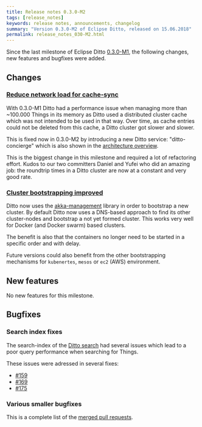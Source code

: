 ```yaml
---
title: Release notes 0.3.0-M2
tags: [release_notes]
keywords: release notes, announcements, changelog
summary: "Version 0.3.0-M2 of Eclipse Ditto, released on 15.06.2018"
permalink: release_notes_030-M2.html
---
```


Since the last milestone of Eclipse Ditto [0.3.0-M1](release_notes_030-M1.html), the following changes, new features and
bugfixes were added.


## Changes

### [Reduce network load for cache-sync](https://github.com/eclipse-ditto/ditto/issues/126)

With 0.3.0-M1 Ditto had a performance issue when managing more than ~100.000 Things in its memory as Ditto used a 
distributed cluster cache which was not intended to be used in that way. Over time, as cache entries could not be deleted
from this cache, a Ditto cluster got slower and slower.

This is fixed now in 0.3.0-M2 by introducing a new Ditto service: "ditto-concierge"
which is also shown in the [architecture overview](architecture-overview.html).

This is the biggest change in this milestone and required a lot of refactoring effort. Kudos to our two
committers Daniel and Yufei who did an amazing job: the roundtrip times in a Ditto cluster are now at a constant and
very good rate.

### [Cluster bootstrapping improved](https://github.com/eclipse-ditto/ditto/issues/167)

Ditto now uses the [akka-management](https://developer.lightbend.com/docs/akka-management/current/index.html) library
in order to bootstrap a new cluster. By default Ditto now uses a DNS-based approach to find its other cluster-nodes and
bootstrap a not yet formed cluster. This works very well for Docker (and Docker swarm) based clusters.

The benefit is also that the containers no longer need to be started in a specific order and with delay.

Future versions could also benefit from the other bootstrapping mechanisms for `kubenertes`, `mesos` or `ec2` (AWS) 
environment.

## New features

No new features for this milestone.


## Bugfixes

### Search index fixes

The search-index of the [Ditto search](basic-search.html) had several issues which lead to a poor query performance
when searching for Things.

These issues were adressed in several fixes:
* [#159](https://github.com/eclipse-ditto/ditto/pull/159)
* [#169](https://github.com/eclipse-ditto/ditto/pull/169)
* [#175](https://github.com/eclipse-ditto/ditto/pull/175)


### Various smaller bugfixes

This is a complete list of the 
[merged pull requests](https://github.com/eclipse-ditto/ditto/pulls?q=is%3Apr+milestone%3A0.3.0-M2+).

